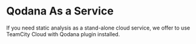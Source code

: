 # Qodana As a Service

If you need static analysis as a stand-alone cloud service, we offer to use TeamCity Cloud with Qodana plugin 
installed.
